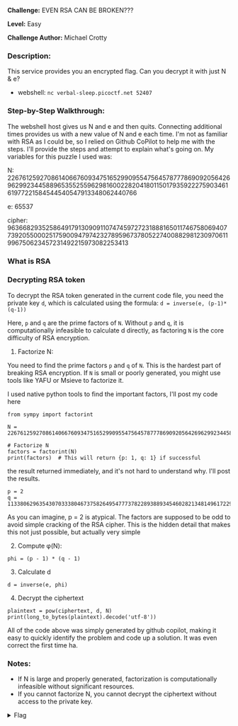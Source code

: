 **Challenge:** EVEN RSA CAN BE BROKEN???

**Level:** Easy

**Challenge Author:** Michael Crotty

### Description: 
This service provides you an encrypted flag. Can you decrypt it with just N & e?

- webshell: ```nc verbal-sleep.picoctf.net 52407```

### Step-by-Step Walkthrough:
The webshell host gives us N and e and then quits. Connecting additional times provides us with a new value of N and e each time. I'm not as familiar with RSA as I could be, so I relied on Github CoPilot to help me with the steps. I'll provide the steps and attempt to explain what's going on. My variables for this puzzle I used was:

N: 22676125927086140667609347516529909554756457877786909205642696299234458896535525596298160022820418011501793592227590346161977221584544540547913348062440766 

e: 65537

cipher: 9636682935258649179130909110747459727231888165011746758069407739205500025175900947974232789596737805227400882981230970611996750623457231492215973082253413


### What is RSA


### Decrypting RSA token
To decrypt the RSA token generated in the current code file, you need the private key ```d```, which is calculated using the formula: ```d = inverse(e, (p-1)*(q-1))```

Here, ```p``` and ```q``` are the prime factors of ```N```. Without ```p``` and ```q```, it is computationally infeasible to calculate d directly, as factoring ```N``` is the core difficulty of RSA encryption.

1. Factorize N:

You need to find the prime factors ```p``` and ```q``` of ```N```. This is the hardest part of breaking RSA encryption. If ```N``` is small or poorly generated, you might use tools like YAFU or Msieve to factorize it.

I used native python tools to find the important factors, I'll post my code here

```
from sympy import factorint

N = 22676125927086140667609347516529909554756457877786909205642696299234458896535525596298160022820418011501793592227590346161977221584544540547913348062440766

# Factorize N
factors = factorint(N)
print(factors)  # This will return {p: 1, q: 1} if successful
```

the result returned immediately, and it's not hard to understand why. I'll post the results.

```
p = 2
q = 11338062963543070333804673758264954777378228938893454602821348149617229448267762798149080011410209005750896796113795173080988610792272270273956674031220383
```

As you can imagine, p = 2 is atypical. The factors are supposed to be odd to avoid simple cracking of the RSA cipher. This is the hidden detail that makes this not just possible, but actually very simple


2. Compute φ(N):

```phi = (p - 1) * (q - 1)```

3. Calculate d

```d = inverse(e, phi)```

4. Decrypt the ciphertext

```
plaintext = pow(ciphertext, d, N)
print(long_to_bytes(plaintext).decode('utf-8'))
```

All of the code above was simply generated by github copilot, making it easy to quickly identify the problem and code up a solution. It was even correct the first time ha.

### Notes:
- If N is large and properly generated, factorization is computationally infeasible without significant resources.
- If you cannot factorize N, you cannot decrypt the ciphertext without access to the private key.

<details><summary>Flag</summary>
    <pre>
    picoCTF{tw0_1$_pr!m3605cd50e}
    </pre>
   </details>

